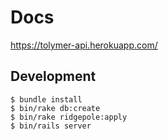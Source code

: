 # Docs

https://tolymer-api.herokuapp.com/

## Development

```
$ bundle install
$ bin/rake db:create
$ bin/rake ridgepole:apply
$ bin/rails server
```
